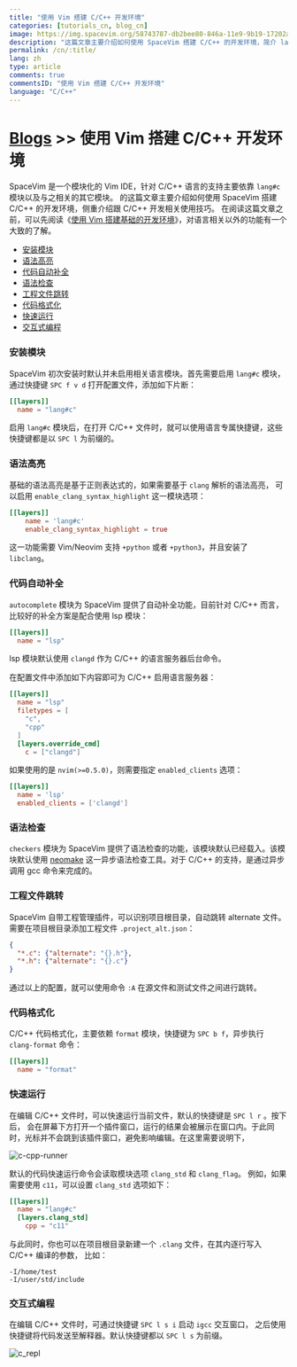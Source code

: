 ```yaml
---
title: "使用 Vim 搭建 C/C++ 开发环境"
categories: [tutorials_cn, blog_cn]
image: https://img.spacevim.org/58743787-db2bee80-846a-11e9-9b19-17202ac542c9.png
description: "这篇文章主要介绍如何使用 SpaceVim 搭建 C/C++ 的开发环境，简介 lang#c 模块所支持的功能特性以及使用技巧"
permalink: /cn/:title/
lang: zh
type: article
comments: true
commentsID: "使用 Vim 搭建 C/C++ 开发环境"
language: "C/C++"
---
```


# [Blogs](../blog/) >> 使用 Vim 搭建 C/C++ 开发环境

SpaceVim 是一个模块化的 Vim IDE，针对 C/C++ 语言的支持主要依靠 `lang#c` 模块以及与之相关的其它模块。
的这篇文章主要介绍如何使用 SpaceVim 搭建 C/C++ 的开发环境，侧重介绍跟 C/C++ 开发相关使用技巧。
在阅读这篇文章之前，可以先阅读《[使用 Vim 搭建基础的开发环境](../use-vim-as-ide/)》，对语言相关以外的功能有一个大致的了解。

<!-- vim-markdown-toc GFM -->

- [安装模块](#安装模块)
- [语法高亮](#语法高亮)
- [代码自动补全](#代码自动补全)
- [语法检查](#语法检查)
- [工程文件跳转](#工程文件跳转)
- [代码格式化](#代码格式化)
- [快速运行](#快速运行)
- [交互式编程](#交互式编程)

<!-- vim-markdown-toc -->

### 安装模块

SpaceVim 初次安装时默认并未启用相关语言模块。首先需要启用
`lang#c` 模块，通过快捷键 `SPC f v d` 打开配置文件，添加如下片断：

```toml
[[layers]]
  name = "lang#c"
```

启用 `lang#c` 模块后，在打开 C/C++ 文件时，就可以使用语言专属快捷键，这些快捷键都是以 `SPC l` 为前缀的。

### 语法高亮

基础的语法高亮是基于正则表达式的，如果需要基于 `clang` 解析的语法高亮，
可以启用 `enable_clang_syntax_highlight` 这一模块选项：

```toml
[[layers]]
    name = 'lang#c'
    enable_clang_syntax_highlight = true
```

这一功能需要 Vim/Neovim 支持 `+python` 或者 `+python3`，并且安装了 `libclang`。

### 代码自动补全

`autocomplete` 模块为 SpaceVim 提供了自动补全功能，目前针对 C/C++ 而言，比较好的补全方案是配合使用 lsp 模块：

```toml
[[layers]]
  name = "lsp"
```

lsp 模块默认使用 `clangd` 作为 C/C++ 的语言服务器后台命令。

在配置文件中添加如下内容即可为 C/C++ 启用语言服务器：

```toml
[[layers]]
  name = "lsp"
  filetypes = [
    "c",
    "cpp"
  ]
  [layers.override_cmd]
    c = ["clangd"]
```

如果使用的是 `nvim(>=0.5.0)`，则需要指定 `enabled_clients` 选项：

```toml
[[layers]]
  name = 'lsp'
  enabled_clients = ['clangd']
```

### 语法检查

`checkers` 模块为 SpaceVim 提供了语法检查的功能，该模块默认已经载入。该模块默认使用 [neomake](https://github.com/neomake/neomake)
这一异步语法检查工具。对于 C/C++ 的支持，是通过异步调用 gcc 命令来完成的。

### 工程文件跳转

SpaceVim 自带工程管理插件，可以识别项目根目录，自动跳转 alternate 文件。需要在项目根目录添加工程文件 `.project_alt.json`：

```json
{
  "*.c": {"alternate": "{}.h"},
  "*.h": {"alternate": "{}.c"}
}
```

通过以上的配置，就可以使用命令 `:A` 在源文件和测试文件之间进行跳转。


### 代码格式化

C/C++ 代码格式化，主要依赖 `format` 模块，快捷键为 `SPC b f`，异步执行 `clang-format` 命令：

```toml
[[layers]]
  name = "format"
```

### 快速运行

在编辑 C/C++ 文件时，可以快速运行当前文件，默认的快捷键是 `SPC l r` 。按下后，
会在屏幕下方打开一个插件窗口，运行的结果会被展示在窗口内。于此同时，光标并不会跳到该插件窗口，避免影响编辑。在这里需要说明下，

![c-cpp-runner](https://img.spacevim.org/58743787-db2bee80-846a-11e9-9b19-17202ac542c9.png)

默认的代码快速运行命令会读取模块选项 `clang_std` 和 `clang_flag`。
例如，如果需要使用 `c11`，可以设置 `clang_std` 选项如下：

```toml
[[layers]]
  name = "lang#c"
  [layers.clang_std]
    cpp = "c11"
```

与此同时，你也可以在项目根目录新建一个 `.clang` 文件，在其内逐行写入 C/C++ 编译的参数，
比如：

```
-I/home/test
-I/user/std/include
```

### 交互式编程

在编辑 C/C++ 文件时，可通过快捷键 `SPC l s i` 启动 `igcc` 交互窗口，
之后使用快捷键将代码发送至解释器。默认快捷键都以 `SPC l s` 为前缀。


![c_repl](https://img.spacevim.org/58744043-28aa5a80-846f-11e9-94c1-e6927696e662.png)
